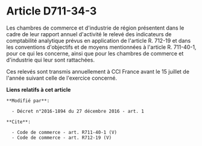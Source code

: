 # Article D711-34-3

Les chambres de commerce et d'industrie de région présentent dans le cadre de leur rapport annuel d'activité le relevé des
indicateurs de comptabilité analytique prévus en application de l'article R. 712-19 et dans les conventions d'objectifs et de
moyens mentionnées à l'article R. 711-40-1, pour ce qui les concerne, ainsi que pour les chambres de commerce et d'industrie
qui leur sont rattachées.

Ces relevés sont transmis annuellement à CCI France avant le 15 juillet de l'année suivant celle de l'exercice concerné.

**Liens relatifs à cet article**

	**Modifié par**:

	  - Décret n°2016-1894 du 27 décembre 2016 - art. 1

	**Cite**:

	  - Code de commerce - art. R711-40-1 (V)
	  - Code de commerce - art. R712-19 (V)
